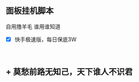## 面板挂机脚本
自用撸羊毛 谁用谁知道
- [x] 快手极速版，每日保底3W  
    
    
<br>
  
    
  
   
    
    
    
  
    
 ## + 莫愁前路无知己，天下谁人不识君
